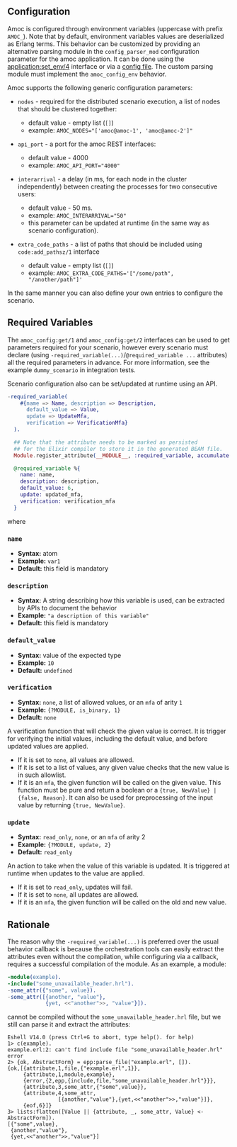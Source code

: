 ## Configuration

Amoc is configured through environment variables (uppercase with prefix `AMOC_`).
Note that by default, environment variables values are deserialized as Erlang terms. This behavior can be customized by providing an alternative parsing module in the `config_parser_mod` configuration parameter for the amoc application. It can be done using the [application:set_env/4](https://www.erlang.org/doc/man/application#set_env-4) interface or via a [config file](https://www.erlang.org/doc/man/config). The custom parsing module must implement the `amoc_config_env` behavior.

Amoc supports the following generic configuration parameters:

* `nodes` - required for the distributed scenario execution, a list of nodes that should be clustered together:
    * default value - empty list (`[]`)
    * example: `AMOC_NODES="['amoc@amoc-1', 'amoc@amoc-2']"`

* `api_port` - a port for the amoc REST interfaces:
    * default value - 4000
    * example: `AMOC_API_PORT="4000"`

* `interarrival` - a delay (in ms, for each node in the cluster independently) between creating the processes
  for two consecutive users:
    * default value - 50 ms.
    * example: `AMOC_INTERARRIVAL="50"`
    * this parameter can be updated at runtime (in the same way as scenario configuration).

* `extra_code_paths` - a list of paths that should be included using `code:add_pathsz/1` interface
    * default value - empty list (`[]`)
    * example: `AMOC_EXTRA_CODE_PATHS='["/some/path", "/another/path"]'`

In the same manner you can also define your own entries to configure the scenario.

## Required Variables

The `amoc_config:get/1` and `amoc_config:get/2` interfaces can be used to get
parameters required for your scenario, however every scenario must declare (using
`-required_variable(...)`/`@required_variable ...` attributes) all the required parameters in advance.
For more information, see the example `dummy_scenario` in integration tests.

Scenario configuration also can be set/updated at runtime using an API.

```erlang
-required_variable(
    #{name => Name, description => Description,
      default_value => Value,
      update => UpdateMfa,
      verification => VerificationMfa}
  ).
```

```elixir
  ## Note that the attribute needs to be marked as persisted
  ## for the Elixir compiler to store it in the generated BEAM file.
  Module.register_attribute(__MODULE__, :required_variable, accumulate: true, persist: true)

  @required_variable %{
    name: name,
    description: description,
    default_value: 6,
    update: updated_mfa,
    verification: verification_mfa
  }
```

where

### `name`

* **Syntax:** atom
* **Example:** `var1`
* **Default:** this field is mandatory

### `description`

* **Syntax:** A string describing how this variable is used, can be extracted by APIs to document the behavior
* **Example:** `"a description of this variable"`
* **Default:** this field is mandatory

### `default_value`

* **Syntax:** value of the expected type
* **Example:** `10`
* **Default:** `undefined`

### `verification`

* **Syntax:** `none`, a list of allowed values, or an `mfa` of arity `1`
* **Example:** `{?MODULE, is_binary, 1}`
* **Default:** `none`

A verification function that will check the given value is correct. It is trigger for verifying the initial values, including the default value, and before updated values are applied.
- If it is set to `none`, all values are allowed.
- If it is set to a list of values, any given value checks that the new value is in such allowlist.
- If it is an `mfa`, the given function will be called on the given value. This function
must be pure and return a boolean or a `{true, NewValue} | {false, Reason}`. It can also be used for preprocessing of the input value by returning `{true, NewValue}`.

### `update`

* **Syntax:** `read_only`, `none`, or an `mfa` of arity 2
* **Example:** `{?MODULE, update, 2}`
* **Default:** `read_only`

An action to take when the value of this variable is updated. It is triggered at runtime when updates to the value are applied.
- If it is set to `read_only`, updates will fail.
- If it is set to `none`, all updates are allowed.
- If it is an `mfa`, the given function will be called on the old and new value.

## Rationale

The reason why the `-required_variable(...)` is preferred over the usual behavior
callback is because the orchestration tools can easily extract the attributes even
without the compilation, while configuring via a callback, requires a successful
compilation of the module. As an example, a module:

```erlang
-module(example).
-include("some_unavailable_header.hrl").
-some_attr({"some", value}).
-some_attr([{another, "value"},
            {yet, <<"another">>, "value"}]).
```

cannot be compiled without the `some_unavailable_header.hrl` file, but we still
can parse it and extract the attributes:

```
Eshell V14.0 (press Ctrl+G to abort, type help(). for help)
1> c(example).
example.erl:2: can't find include file "some_unavailable_header.hrl"
error
2> {ok, AbstractForm} = epp:parse_file("example.erl", []).
{ok,[{attribute,1,file,{"example.erl",1}},
     {attribute,1,module,example},
     {error,{2,epp,{include,file,"some_unavailable_header.hrl"}}},
     {attribute,3,some_attr,{"some",value}},
     {attribute,4,some_attr,
                [{another,"value"},{yet,<<"another">>,"value"}]},
     {eof,6}]}
3> lists:flatten([Value || {attribute, _, some_attr, Value} <- AbstractForm]).
[{"some",value},
 {another,"value"},
 {yet,<<"another">>,"value"}]
```
